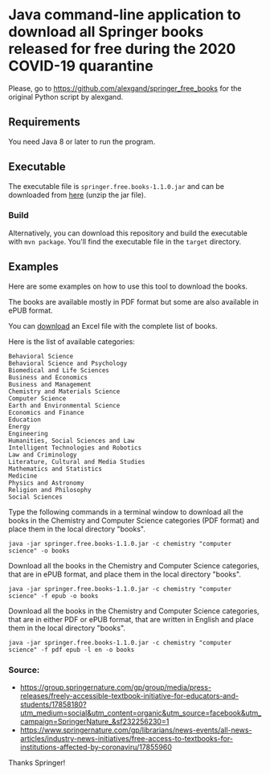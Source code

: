 # Java command-line application to download all Springer books released for free during the 2020 COVID-19 quarantine

Please, go to https://github.com/alexgand/springer_free_books for the original Python script by alexgand.

## Requirements

You need Java 8 or later to run the program.

## Executable

The executable file is `springer.free.books-1.1.0.jar` and can be downloaded from [here](http://agustisanchez.net/public/springer.free.books-1.1.0.zip) (unzip the jar file).

### Build

Alternatively, you can download this repository and build the executable with `mvn package`.
You'll find the executable file in the `target` directory.

## Examples


Here are some examples on how to use this tool to download the books.

The books are available mostly in PDF format but some are also available in ePUB format. 

You can [download](https://resource-cms.springernature.com/springer-cms/rest/v1/content/17858272/data/v4) an Excel file 
with the complete list of books.

Here is the list of available categories:

```
Behavioral Science
Behavioral Science and Psychology
Biomedical and Life Sciences
Business and Economics
Business and Management
Chemistry and Materials Science
Computer Science
Earth and Environmental Science
Economics and Finance
Education
Energy
Engineering
Humanities, Social Sciences and Law
Intelligent Technologies and Robotics
Law and Criminology
Literature, Cultural and Media Studies
Mathematics and Statistics
Medicine
Physics and Astronomy
Religion and Philosophy
Social Sciences
```

Type the following commands in a terminal window to download all the books in the Chemistry and Computer Science categories (PDF format) and place them in the local directory "books".

```
java -jar springer.free.books-1.1.0.jar -c chemistry "computer science" -o books
```

Download all the books in the Chemistry and Computer Science categories, that are in ePUB format, and place them in the local directory "books".

```
java -jar springer.free.books-1.1.0.jar -c chemistry "computer science" -f epub -o books
```

Download all the books in the Chemistry and Computer Science categories, that are in either PDF or ePUB format, that are written in English and place them in the local directory "books".

```
java -jar springer.free.books-1.1.0.jar -c chemistry "computer science" -f pdf epub -l en -o books
```


### Source:
* https://group.springernature.com/gp/group/media/press-releases/freely-accessible-textbook-initiative-for-educators-and-students/17858180?utm_medium=social&utm_content=organic&utm_source=facebook&utm_campaign=SpringerNature_&sf232256230=1
* https://www.springernature.com/gp/librarians/news-events/all-news-articles/industry-news-initiatives/free-access-to-textbooks-for-institutions-affected-by-coronaviru/17855960

Thanks Springer!

